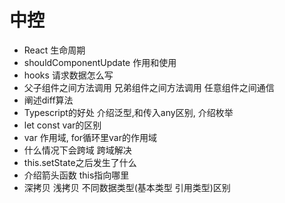 # 中控
* React 生命周期
* shouldComponentUpdate 作用和使用
* hooks 请求数据怎么写
* 父子组件之间方法调用  兄弟组件之间方法调用 任意组件之间通信
* 阐述diff算法
* Typescript的好处  介绍泛型,和传入any区别, 介绍枚举
* let const var的区别
* var 作用域, for循环里var的作用域
* 什么情况下会跨域  跨域解决
* this.setState之后发生了什么
* 介绍箭头函数  this指向哪里
* 深拷贝 浅拷贝   不同数据类型(基本类型 引用类型)区别